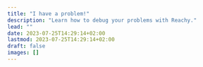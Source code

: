 ```yaml
---
title: "I have a problem!"
description: "Learn how to debug your problems with Reachy."
lead: ""
date: 2023-07-25T14:29:14+02:00
lastmod: 2023-07-25T14:29:14+02:00
draft: false
images: []
---
```

